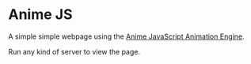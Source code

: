 # Anime JS

A simple simple webpage using the <a href="http://animejs.com/">Anime JavaScript Animation Engine</a>.

Run any kind of server to view the page.